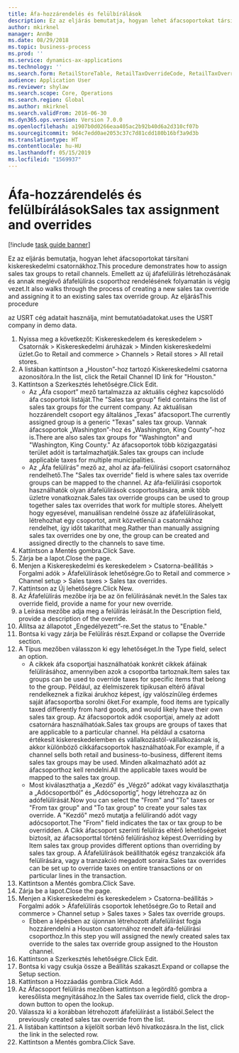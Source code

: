 ```yaml
---
title: Áfa-hozzárendelés és felülbírálások
description: Ez az eljárás bemutatja, hogyan lehet áfacsoportokat társítani kiskereskedelmi csatornákhoz.
author: mkirknel
manager: AnnBe
ms.date: 08/29/2018
ms.topic: business-process
ms.prod: ''
ms.service: dynamics-ax-applications
ms.technology: ''
ms.search.form: RetailStoreTable, RetailTaxOverrideCode, RetailTaxOverrideGroup
audience: Application User
ms.reviewer: shylaw
ms.search.scope: Core, Operations
ms.search.region: Global
ms.author: mkirknel
ms.search.validFrom: 2016-06-30
ms.dyn365.ops.version: Version 7.0.0
ms.openlocfilehash: a1907b0d0266eaa405ac2b92b40d6a2d310cf07b
ms.sourcegitcommit: 9d4c7edd0ae2053c37c7d81cdd180b16bf3a9d3b
ms.translationtype: HT
ms.contentlocale: hu-HU
ms.lasthandoff: 05/15/2019
ms.locfileid: "1569937"
---
```

# <a name="sales-tax-assignment-and-overrides"></a><span data-ttu-id="c17cc-103">Áfa-hozzárendelés és felülbírálások</span><span class="sxs-lookup"><span data-stu-id="c17cc-103">Sales tax assignment and overrides</span></span>

[!include [task guide banner](../../includes/task-guide-banner.md)]

<span data-ttu-id="c17cc-104">Ez az eljárás bemutatja, hogyan lehet áfacsoportokat társítani kiskereskedelmi csatornákhoz.</span><span class="sxs-lookup"><span data-stu-id="c17cc-104">This procedure demonstrates how to assign sales tax groups to retail channels.</span></span> <span data-ttu-id="c17cc-105">Emellett az új áfafelülírás létrehozásának és annak meglévő áfafelülírás csoporthoz rendelésének folyamatán is végig vezet.</span><span class="sxs-lookup"><span data-stu-id="c17cc-105">It also walks through the process of creating a new sales tax override and assigning it to an existing sales tax override group.</span></span> <span data-ttu-id="c17cc-106">Az eljárás</span><span class="sxs-lookup"><span data-stu-id="c17cc-106">This procedure</span></span>

<span data-ttu-id="c17cc-107">az USRT cég adatait használja, mint bemutatóadatokat.</span><span class="sxs-lookup"><span data-stu-id="c17cc-107">uses the USRT company in demo data.</span></span>

1. <span data-ttu-id="c17cc-108">Nyissa meg a következőt: Kiskereskedelem és kereskedelem > Csatornák > Kiskereskedelmi áruházak > Minden kiskereskedelmi üzlet.</span><span class="sxs-lookup"><span data-stu-id="c17cc-108">Go to Retail and commerce > Channels > Retail stores > All retail stores.</span></span>
2. <span data-ttu-id="c17cc-109">A listában kattintson a „Houston”-hoz tartozó Kiskereskedelmi csatorna azonosítóra.</span><span class="sxs-lookup"><span data-stu-id="c17cc-109">In the list, click the Retail Channel ID link for "Houston."</span></span>
3. <span data-ttu-id="c17cc-110">Kattintson a Szerkesztés lehetőségre.</span><span class="sxs-lookup"><span data-stu-id="c17cc-110">Click Edit.</span></span>
    * <span data-ttu-id="c17cc-111">Az „Áfa csoport” mező tartalmazza az aktuális céghez kapcsolódó áfa csoportok listáját.</span><span class="sxs-lookup"><span data-stu-id="c17cc-111">The "Sales tax group" field contains the list of sales tax groups for the current company.</span></span> <span data-ttu-id="c17cc-112">Az aktuálisan hozzárendelt csoport egy általános „Texas” áfacsoport.</span><span class="sxs-lookup"><span data-stu-id="c17cc-112">The currently assigned group is a generic "Texas" sales tax group.</span></span> <span data-ttu-id="c17cc-113">Vannak áfacsoportok „Washington”-hoz és „Washington, King County”-hoz is.</span><span class="sxs-lookup"><span data-stu-id="c17cc-113">There are also sales tax groups for "Washington" and "Washington, King County."</span></span> <span data-ttu-id="c17cc-114">Az áfacsoportok több közigazgatási terület adóit is tartalmazhatják.</span><span class="sxs-lookup"><span data-stu-id="c17cc-114">Sales tax groups can include applicable taxes for multiple municipalities.</span></span>  
    * <span data-ttu-id="c17cc-115">Az „Áfa felülírás” mező az, ahol az áfa-felülírási csoport csatornához rendelhető.</span><span class="sxs-lookup"><span data-stu-id="c17cc-115">The "Sales tax override" field is where sales tax override groups can be mapped to the channel.</span></span> <span data-ttu-id="c17cc-116">Az áfa-felülírási csoportok használhatók olyan áfafelülírások csoportosítására, amik több üzletre vonatkoznak.</span><span class="sxs-lookup"><span data-stu-id="c17cc-116">Sales tax override groups can be used to group together sales tax overrides that work for multiple stores.</span></span> <span data-ttu-id="c17cc-117">Ahelyett hogy egyesével, manuálisan rendelné össze az áfafelülírásokat, létrehozhat egy csoportot, amit közvetlenül a csatornákhoz rendelhet, így időt takaríthat meg.</span><span class="sxs-lookup"><span data-stu-id="c17cc-117">Rather than manually assigning sales tax overrides one by one, the group can be created and assigned directly to the channels to save time.</span></span>  
4. <span data-ttu-id="c17cc-118">Kattintson a Mentés gombra.</span><span class="sxs-lookup"><span data-stu-id="c17cc-118">Click Save.</span></span>
5. <span data-ttu-id="c17cc-119">Zárja be a lapot.</span><span class="sxs-lookup"><span data-stu-id="c17cc-119">Close the page.</span></span>
6. <span data-ttu-id="c17cc-120">Menjen a Kiskereskedelmi és kereskedelem > Csatorna-beállítás > Forgalmi adók > Áfafelülírások lehetőségre.</span><span class="sxs-lookup"><span data-stu-id="c17cc-120">Go to Retail and commerce > Channel setup > Sales taxes > Sales tax overrides.</span></span>
7. <span data-ttu-id="c17cc-121">Kattintson az Új lehetőségre.</span><span class="sxs-lookup"><span data-stu-id="c17cc-121">Click New.</span></span>
8. <span data-ttu-id="c17cc-122">Az Áfafelülírás mezőbe írja be az ön felülírásának nevét.</span><span class="sxs-lookup"><span data-stu-id="c17cc-122">In the Sales tax override field, provide a name for your new override.</span></span>
9. <span data-ttu-id="c17cc-123">a Leírása mezőbe adja meg a felülírás leírását.</span><span class="sxs-lookup"><span data-stu-id="c17cc-123">In the Description field, provide a description of the override.</span></span>
10. <span data-ttu-id="c17cc-124">Állítsa az állapotot „Engedélyezett”-re.</span><span class="sxs-lookup"><span data-stu-id="c17cc-124">Set the status to "Enable."</span></span>
11. <span data-ttu-id="c17cc-125">Bontsa ki vagy zárja be Felülírás részt.</span><span class="sxs-lookup"><span data-stu-id="c17cc-125">Expand or collapse the Override section.</span></span>
12. <span data-ttu-id="c17cc-126">A Típus mezőben válasszon ki egy lehetőséget.</span><span class="sxs-lookup"><span data-stu-id="c17cc-126">In the Type field, select an option.</span></span>
    * <span data-ttu-id="c17cc-127">A cikkek áfa csoportjai használhatóak konkrét cikkek áfáinak felülírásához, amennyiben azok a csoportba tartoznak.</span><span class="sxs-lookup"><span data-stu-id="c17cc-127">Item sales tax groups can be used to override taxes for specific items that belong to the group.</span></span> <span data-ttu-id="c17cc-128">Például, az élelmiszerek tipikusan eltérő áfával rendelkeznek a fizikai árukhoz képest, így valószínűleg érdemes saját áfacsoportba sorolni őket.</span><span class="sxs-lookup"><span data-stu-id="c17cc-128">For example, food items are typically taxed differently from hard goods, and would likely have their own sales tax group.</span></span>     <span data-ttu-id="c17cc-129">Az áfacsoportok adók csoportjai, amely az adott csatornára használhatóak.</span><span class="sxs-lookup"><span data-stu-id="c17cc-129">Sales tax groups are groups of taxes that are applicable to a particular channel.</span></span> <span data-ttu-id="c17cc-130">Ha például a csatorna értékesít kiskereskedelemben és vállalkozástól-vállalkozásnak is, akkor különböző cikkáfacsoportok használhatóak.</span><span class="sxs-lookup"><span data-stu-id="c17cc-130">For example, if a channel sells both retail and business-to-business, different items sales tax groups may be used.</span></span> <span data-ttu-id="c17cc-131">Minden alkalmazható adót az áfacsoporthoz kell rendelni.</span><span class="sxs-lookup"><span data-stu-id="c17cc-131">All the applicable taxes would be mapped to the sales tax group.</span></span>  
    * <span data-ttu-id="c17cc-132">Most kiválaszthatja a „Kezdő” és „Végző” adókat vagy kiválaszthatja a „Adócsoportból” és „Adócsoportig”, hogy létrehozza az ön adófelülírását.</span><span class="sxs-lookup"><span data-stu-id="c17cc-132">Now you can select the "From" and "To" taxes or "From tax group" and "To tax group" to create your sales tax override.</span></span>    <span data-ttu-id="c17cc-133">A "Kezdő" mező mutatja a felülírandó adót vagy adócsoportot.</span><span class="sxs-lookup"><span data-stu-id="c17cc-133">The "From" field indicates the tax or tax group to be overridden.</span></span> <span data-ttu-id="c17cc-134">A Cikk áfacsoport szerinti felülírás eltérő lehetőségeket biztosít, az áfacsoporttal történő felülíráshoz képest.</span><span class="sxs-lookup"><span data-stu-id="c17cc-134">Overriding by Item sales tax group provides different options than overriding by sales tax group.</span></span>    <span data-ttu-id="c17cc-135">A Áfafelülírások beállíthatók egész tranzakciók áfa felülírására, vagy a tranzakció megadott soraira.</span><span class="sxs-lookup"><span data-stu-id="c17cc-135">Sales tax overrides can be set up to override taxes on entire transactions or on particular lines in the transaction.</span></span>  
13. <span data-ttu-id="c17cc-136">Kattintson a Mentés gombra.</span><span class="sxs-lookup"><span data-stu-id="c17cc-136">Click Save.</span></span>
14. <span data-ttu-id="c17cc-137">Zárja be a lapot.</span><span class="sxs-lookup"><span data-stu-id="c17cc-137">Close the page.</span></span>
15. <span data-ttu-id="c17cc-138">Menjen a Kiskereskedelmi és kereskedelem > Csatorna-beállítás > Forgalmi adók > Áfafelülírás csoportok lehetőségre.</span><span class="sxs-lookup"><span data-stu-id="c17cc-138">Go to Retail and commerce > Channel setup > Sales taxes > Sales tax override groups.</span></span>
    * <span data-ttu-id="c17cc-139">Ebben a lépésben az újonnan létrehozott áfafelülírást fogja hozzárendelni a Houston csatornához rendelt áfa-felülírási csoporthoz.</span><span class="sxs-lookup"><span data-stu-id="c17cc-139">In this step you will assigned the newly created sales tax override to the sales tax override group assigned to the Houston channel.</span></span>  
16. <span data-ttu-id="c17cc-140">Kattintson a Szerkesztés lehetőségre.</span><span class="sxs-lookup"><span data-stu-id="c17cc-140">Click Edit.</span></span>
17. <span data-ttu-id="c17cc-141">Bontsa ki vagy csukja össze a Beállítás szakaszt.</span><span class="sxs-lookup"><span data-stu-id="c17cc-141">Expand or collapse the Setup section.</span></span>
18. <span data-ttu-id="c17cc-142">Kattintson a Hozzáadás gombra.</span><span class="sxs-lookup"><span data-stu-id="c17cc-142">Click Add.</span></span>
19. <span data-ttu-id="c17cc-143">Az Áfacsoport felülírás mezőben kattintson a legördítő gombra a keresőlista megnyitásához.</span><span class="sxs-lookup"><span data-stu-id="c17cc-143">In the Sales tax override field, click the drop-down button to open the lookup.</span></span>
20. <span data-ttu-id="c17cc-144">Válassza ki a korábban létrehozott áfafelülírást a listából.</span><span class="sxs-lookup"><span data-stu-id="c17cc-144">Select the previously created sales tax override from the list.</span></span>
21. <span data-ttu-id="c17cc-145">A listában kattintson a kijelölt sorban lévő hivatkozásra.</span><span class="sxs-lookup"><span data-stu-id="c17cc-145">In the list, click the link in the selected row.</span></span>
22. <span data-ttu-id="c17cc-146">Kattintson a Mentés gombra.</span><span class="sxs-lookup"><span data-stu-id="c17cc-146">Click Save.</span></span>

